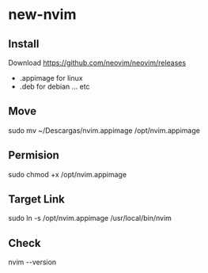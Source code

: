 # new-nvim

## Install 

Download https://github.com/neovim/neovim/releases

- .appimage for linux
- .deb for debian ... etc

## Move 
sudo mv ~/Descargas/nvim.appimage /opt/nvim.appimage

## Permision
sudo chmod +x /opt/nvim.appimage

## Target Link
sudo ln -s /opt/nvim.appimage /usr/local/bin/nvim

## Check
nvim --version
